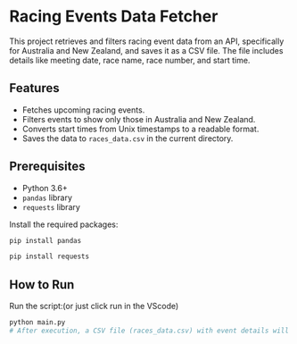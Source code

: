 # Racing Events Data Fetcher

This project retrieves and filters racing event data from an API, specifically for Australia and New Zealand, and saves it as a CSV file. The file includes details like meeting date, race name, race number, and start time.

## Features
- Fetches upcoming racing events.
- Filters events to show only those in Australia and New Zealand.
- Converts start times from Unix timestamps to a readable format.
- Saves the data to `races_data.csv` in the current directory.

## Prerequisites
- Python 3.6+
- `pandas` library
- `requests` library

Install the required packages:
```bash
pip install pandas
```
```bash
pip install requests
```

## How to Run
Run the script:(or just click run in the VScode)

```bash
python main.py
# After execution, a CSV file (races_data.csv) with event details will be created in the current directory.
```







